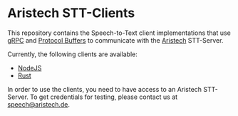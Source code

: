 # Aristech STT-Clients

This repository contains the Speech-to-Text client implementations that use [gRPC](https://grpc.io/) and [Protocol Buffers](https://developers.google.com/protocol-buffers/) to communicate with the [Aristech](https://aristech.de) STT-Server.

Currently, the following clients are available:

- [NodeJS](node/README.md)
- [Rust](rust/README.md)

In order to use the clients, you need to have access to an Aristech STT-Server. To get credentials for testing, please contact us at [speech@aristech.de](mailto:speech@aristech.de).